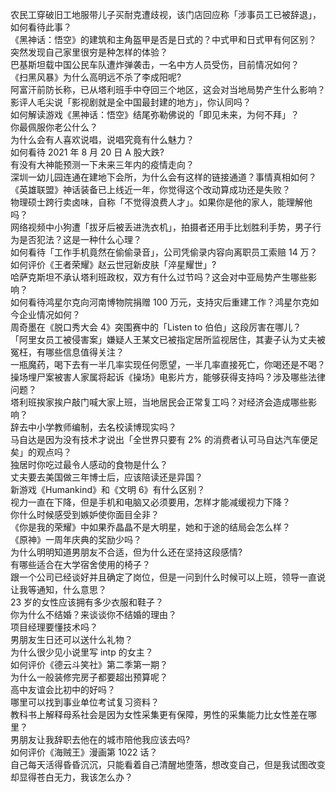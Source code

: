 农民工穿破旧工地服带儿子买耐克遭歧视，该门店回应称「涉事员工已被辞退」，如何看待此事？  
《黑神话：悟空》的建筑和主角盔甲是否是日式的？中式甲和日式甲有何区别？  
突然发现自己家里很穷是种怎样的体验？  
巴基斯坦载中国公民车队遭炸弹袭击，一名中方人员受伤，目前情况如何？  
《扫黑风暴》为什么高明远不杀了李成阳呢?  
阿富汗前防长称，已从塔利班手中夺回三个地区，这会对当地局势产生什么影响？  
影评人毛尖说「影视剧就是全中国最封建的地方」，你认同吗？  
如何解读游戏《黑神话：悟空》结尾弥勒佛说的「即见未来，为何不拜」？  
你最佩服你老公什么？  
为什么会有人喜欢说唱，说唱究竟有什么魅力？  
如何看待 2021 年 8 月 20 日 A 股大跌?  
有没有大神能预测一下未来三年内的疫情走向？  
深圳一幼儿园连通在建地下会所，为什么会有这样的链接通道？事情真相如何？  
《英雄联盟》神话装备已上线近一年，你觉得这个改动算成功还是失败？  
物理硕士跨行卖卤味，自称「不觉得浪费人才」。如果你是他的家人，能理解他吗？  
网络视频中小狗遭「拔牙后被丢进洗衣机」，拍摄者还用手比划胜利手势，男子行为是否犯法？这是一种什么心理？  
如何看待「工作手机竟然在偷偷录音」，公司凭偷录内容向离职员工索赔 14 万？  
如何评价《王者荣耀》赵云世冠新皮肤「淬星耀世」?  
哈萨克斯坦不承认塔利班政权，双方有什么过节吗？这会对中亚局势产生哪些影响？  
如何看待鸿星尔克向河南博物院捐赠 100 万元，支持灾后重建工作？鸿星尔克如今企业情况如何？  
周奇墨在《脱口秀大会 4》突围赛中的「Listen to 伯伯」这段厉害在哪儿？  
「阿里女员工被侵害案」嫌疑人王某文已被指定居所监视居住，其妻子认为丈夫被冤枉，有哪些信息值得关注？  
一瓶魔药，喝下去有一半几率实现任何愿望，一半几率直接死亡，你喝还是不喝？  
操场埋尸案被害人家属将起诉《操场》电影片方，能够获得支持吗？涉及哪些法律问题？  
塔利班挨家挨户敲门喊大家上班，当地居民会正常复工吗？对经济会造成哪些影响？  
辞去中小学教师编制，去名校读博现实吗？  
马自达是因为没有技术才说出「全世界只要有 2% 的消费者认可马自达汽车便足矣」的观点吗？  
独居时你吃过最令人感动的食物是什么？  
丈夫要去美国做三年博士后，应该陪读还是异国？  
新游戏《Humankind》和《文明 6》有什么区别？  
视力一直在下降，但是手机和电脑又必须要用，怎样才能减缓视力下降？  
你什么时候感受到嫉妒使你面目全非？  
《你是我的荣耀》中如果乔晶晶不是大明星，她和于途的结局会怎么样？  
《原神》一周年庆典的奖励少吗？  
为什么明明知道男朋友不合适，但为什么还在坚持这段感情?  
有哪些适合在大学宿舍使用的椅子？  
跟一个公司已经谈好并且确定了岗位，但是一问到什么时候可以上班，领导一直说让我等通知，什么意思？  
23 岁的女性应该拥有多少衣服和鞋子？  
你为什么不结婚？来谈谈你不结婚的理由？  
项目经理要懂技术吗？  
男朋友生日还可以送什么礼物？  
为什么很少见小说里写 intp 的女主？  
如何评价《德云斗笑社》第二季第一期？  
为什么一般装修完房子都要超出预算呢？  
高中友谊会比初中的好吗？  
哪里可以找到事业单位考试复习资料？  
教科书上解释母系社会是因为女性采集更有保障，男性的采集能力比女性差在哪里？  
男朋友让我辞职去他在的城市陪他我应该去吗?  
如何评价《海贼王》漫画第 1022 话？  
自己每天活得昏昏沉沉，只能看着自己清醒地堕落，想改变自己，但是我试图改变却显得苍白无力，我该怎么办？  
